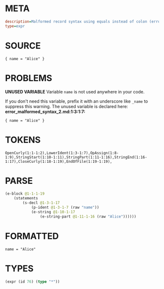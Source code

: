 # META
~~~ini
description=Malformed record syntax using equals instead of colon (error case)
type=expr
~~~
# SOURCE
~~~roc
{ name = "Alice" }
~~~
# PROBLEMS
**UNUSED VARIABLE**
Variable ``name`` is not used anywhere in your code.

If you don't need this variable, prefix it with an underscore like `_name` to suppress this warning.
The unused variable is declared here:
**error_malformed_syntax_2.md:1:3:1:7:**
```roc
{ name = "Alice" }
```


# TOKENS
~~~zig
OpenCurly(1:1-1:2),LowerIdent(1:3-1:7),OpAssign(1:8-1:9),StringStart(1:10-1:11),StringPart(1:11-1:16),StringEnd(1:16-1:17),CloseCurly(1:18-1:19),EndOfFile(1:19-1:19),
~~~
# PARSE
~~~clojure
(e-block @1-1-1-19
	(statements
		(s-decl @1-3-1-17
			(p-ident @1-3-1-7 (raw "name"))
			(e-string @1-10-1-17
				(e-string-part @1-11-1-16 (raw "Alice"))))))
~~~
# FORMATTED
~~~roc
name = "Alice"
~~~
# TYPES
~~~clojure
(expr (id 76) (type "*"))
~~~